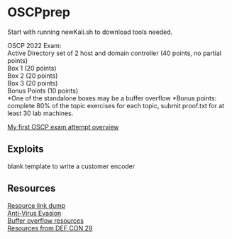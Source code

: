 # OSCPprep 
Start with running newKali.sh to download tools needed. 

OSCP 2022 Exam:   
Active Directory set of 2 host and domain controller (40 points, no partial points)        
Box 1 (20 points)    
Box 2 (20 points)   
Box 3 (20 points)    
Bonus Points (10 points)    
*One of the standalone boxes may be a buffer overflow
*Bonus points: complete 80% of the topic exercises for each topic, submit proof.txt for at least 30 lab machines.       

[My first OSCP exam attempt overview](https://firewitch.medium.com/oscp-exam-2022-my-experience-c1f78fb5601e)   

## Exploits 
blank template to write a customer encoder 


## Resources 
[Resource link dump](https://github.com/Scr1ptK1ddie/OSCPprep/blob/main/Resources/ResourceDump.md)    
[Anti-Virus Evasion](https://github.com/Scr1ptK1ddie/OSCPprep/blob/main/Resources/AntiVirusEvasion.md)   
[Buffer overflow resources](https://github.com/Scr1ptK1ddie/OSCPprep/blob/main/Resources/BufferOverflowResources.md)      
[Resources from DEF CON 29](https://github.com/Scr1ptK1ddie/OSCPprep/blob/main/Resources/DEFCON29.md)    

